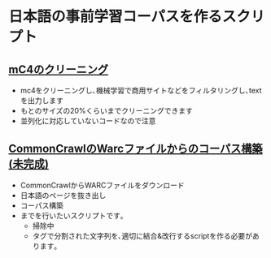 # 日本語の事前学習コーパスを作るスクリプト

## [mC4のクリーニング](mc4s)
- mc4をクリーニングし､機械学習で商用サイトなどをフィルタリングし､textを出力します
- もとのサイズの20%くらいまでクリーニングできます
- 並列化に対応していないコードなので注意


## [CommonCrawlのWarcファイルからのコーパス構築(未完成)](warc)
- CommonCrawlからWARCファイルをダウンロード
- 日本語のページを抜き出し
- コーパス構築
- までを行いたいスクリプトです｡
    - 掃除中
    - タグで分割された文字列を､適切に結合&改行するscriptを作る必要があります｡